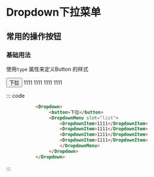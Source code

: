 # Dropdown下拉菜单
常用的操作按钮
-----
### 基础用法
使用```type``` 属性来定义Button 的样式

<div class="example">
    <div class="example-box">
            <Dropdown>
                <button>下拉</button>
                <DropdownMenu slot="list">
                    <DropdownItem>1111</DropdownItem>
                    <DropdownItem>1111</DropdownItem>
                    <DropdownItem>1111</DropdownItem>
                    <DropdownItem>1111</DropdownItem>
                </DropdownMenu>
            </Dropdown>
    </div>

::: code
```html
           <Dropdown>
                <button>下拉</button>
                <DropdownMenu slot="list">
                    <DropdownItem>1111</DropdownItem>
                    <DropdownItem>1111</DropdownItem>
                    <DropdownItem>1111</DropdownItem>
                    <DropdownItem>1111</DropdownItem>
                    </DropdownMenu>
                </Dropdown>
           </Dropdown>
```
:::
</div>
